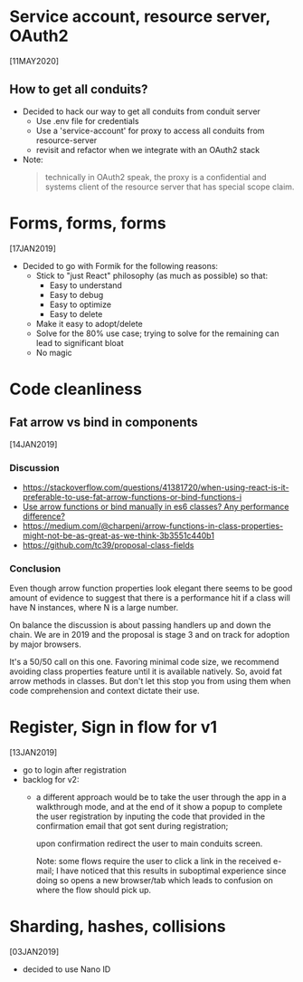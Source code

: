 # Service account, resource server, OAuth2
[11MAY2020]
## How to get all conduits?
- Decided to hack our way to get all conduits from conduit server
  - Use .env file for credentials
  - Use a 'service-account' for proxy to access all conduits from resource-server
  - revisit and refactor when we integrate with an OAuth2 stack
- Note:
  > technically in OAuth2 speak, the proxy is a confidential and systems
  > client of the resource server that has special scope claim. 

# Forms, forms, forms
[17JAN2019]
- Decided to go with Formik for the following reasons:
  - Stick to "just React" philosophy (as much as possible) so that:
    - Easy to understand
    - Easy to debug
    - Easy to optimize
    - Easy to delete
  - Make it easy to adopt/delete
  - Solve for the 80% use case; trying to solve for the remaining
    can lead to significant bloat
  - No magic

# Code cleanliness
## Fat arrow vs bind in components
[14JAN2019]
### Discussion
- https://stackoverflow.com/questions/41381720/when-using-react-is-it-preferable-to-use-fat-arrow-functions-or-bind-functions-i
- [Use arrow functions or bind manually in es6 classes? Any performance difference?](https://github.com/facebook/react/issues/9851)
- https://medium.com/@charpeni/arrow-functions-in-class-properties-might-not-be-as-great-as-we-think-3b3551c440b1
- https://github.com/tc39/proposal-class-fields

### Conclusion
Even though arrow function properties look elegant there seems to be
good amount of evidence to suggest that there is a performance hit if
a class will have N instances, where N is a large number.

On balance the discussion is about passing handlers up and down the
chain. We are in 2019 and the proposal is stage 3 and on track for
adoption by major browsers.

It's a 50/50 call on this one. Favoring minimal code size, we recommend
avoiding class properties feature until it is available natively. So,
avoid fat arrow methods in classes. But don't let this stop you from
using them when code comprehension and context dictate their use.

# Register, Sign in flow for v1
[13JAN2019]
- go to login after registration
- backlog for v2:
  - a different approach would be to take the user through the app
    in a walkthrough mode, and at the end of it show a popup to complete
    the user registration by inputing the code that provided in the
    confirmation email that got sent during registration;

    upon confirmation redirect the user to main conduits screen.

    Note: some flows require the user to click a link in the received
    e-mail; I have noticed that this results in suboptimal experience
    since doing so opens a new browser/tab which leads to confusion
    on where the flow should pick up.

# Sharding, hashes, collisions
[03JAN2019]
- decided to use Nano ID